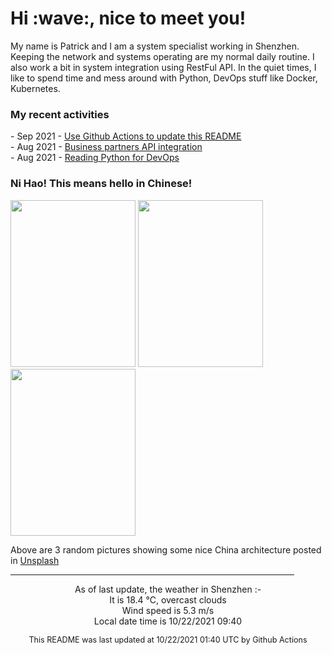 <h1> Hi :wave:, nice to meet you! </h1>

<!-- <img align='right' src="https://media.giphy.com/media/3o6ZsWiPs8bx32YWyY/giphy.gif" width="300" /> -->

<p alight="left">My name is Patrick and I am a system specialist working in Shenzhen. Keeping the network and systems operating are my normal daily routine. I also work a bit in system integration using RestFul API. In the quiet times, I like to spend time and mess around with Python, DevOps stuff like Docker, Kubernetes.</p>
<h3>My recent activities</h3>
<!-- Activities start -->
- Sep 2021 - <a href='https://docs.github.com/en/actions' target='_blank'>Use Github Actions to update this README</a><br>
- Aug 2021 - <a href='#' target='_blank'>Business partners API integration</a><br>
- Aug 2021 - <a href='https://book.douban.com/subject/34787347/' target='_blank'>Reading Python for DevOps</a><br><!-- Activities end -->

<h3>Ni Hao! This means hello in Chinese!</h3>
<!-- Picture start -->
<p><img width="200" height="267" src="https://images.unsplash.com/photo-1560429210-bc7233d2e8ca?crop=entropy&cs=tinysrgb&fit=max&fm=jpg&ixid=MnwyNjYzMzV8MHwxfHJhbmRvbXx8fHx8fHx8fDE2MzQ4NjY4MDE&ixlib=rb-1.2.1&q=80&w=200" /> <img width="200" height="267" src="https://images.unsplash.com/photo-1567943183748-3a7542120c90?crop=entropy&cs=tinysrgb&fit=max&fm=jpg&ixid=MnwyNjYzMzV8MHwxfHJhbmRvbXx8fHx8fHx8fDE2MzQ4NjY4MDE&ixlib=rb-1.2.1&q=80&w=200" /> <img width="200" height="267" src="https://images.unsplash.com/photo-1607143931630-710ecb40a66e?crop=entropy&cs=tinysrgb&fit=max&fm=jpg&ixid=MnwyNjYzMzV8MHwxfHJhbmRvbXx8fHx8fHx8fDE2MzQ4NjY4MDE&ixlib=rb-1.2.1&q=80&w=200" /> </p><!-- Picture end -->
<p>Above are 3 random pictures showing some nice China architecture posted in <a href='https://unsplash.com/' target='_blank'>Unsplash</a></p>

<hr size='8' width='90%'>

<!-- Weather start -->
<p align="center">As of last update, the weather in Shenzhen :- <br>
It is 18.4 &#8451;, overcast clouds<br>
Wind speed is 5.3 m/s<br>
Local date time is 10/22/2021 09:40<br></p><!-- Weather end -->
<!-- Updatetime start -->
<p align="center" style="font-size:90%">This README was last updated at 10/22/2021 01:40 UTC by Github Actions</p><!-- Updatetime end -->
